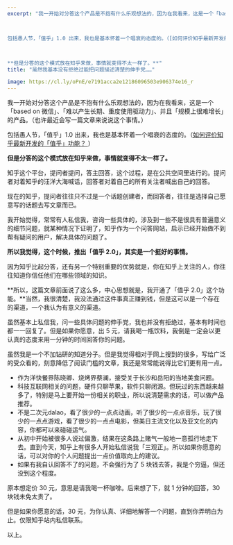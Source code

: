 ```yaml
---
excerpt: "我一开始对分答这个产品是不抱有什么乐观想法的，因为在我看来，这是一个「based on 微信」、「难以产生长期、重度使用驱动力」、并且「规模上很难增长」的产品。（也许最近会写一篇文章来说说这个事情。）



包括愚人节，「值乎」1.0 出来，我也是基本怀着一个唱衰的态度的。（[如何评价知乎最新开发的「值乎」功能？ ](https://zhihu.com/question/42001133/answer/93314868)）



**但是分答的这个模式放在知乎来做，事情就变得不太一样了。**"
title: "虽然我基本没有拒绝过能把问题描述清楚的伸手党……"

image: https://cl.ly/oPnE/e7191acca2e12186096503e906374e16_r
---
```



我一开始对分答这个产品是不抱有什么乐观想法的，因为在我看来，这是一个「based on 微信」、「难以产生长期、重度使用驱动力」、并且「规模上很难增长」的产品。（也许最近会写一篇文章来说说这个事情。）

包括愚人节，「值乎」1.0 出来，我也是基本怀着一个唱衰的态度的。（[如何评价知乎最新开发的「值乎」功能？ ](https://zhihu.com/question/42001133/answer/93314868)）

**但是分答的这个模式放在知乎来做，事情就变得不太一样了。**

知乎这个平台，提问者提问，答主回答，这个过程，是在公共空间里进行的。提问者对着知乎的汪洋大海喊话，回答者对着自己的所有关注者喊出自己的回答。

现在的知乎，提问者往往只不过是一个话题创建者，而回答者，往往是选择自己愿意写的话题去写文章而已。

我开始觉得，常常有人私信我，咨询一些具体的，涉及到一些不是很具有普遍意义的细节问题，就某种情况下证明了，知乎作为一个问答网站，启示已经开始做不到帮有疑问的用户，解决具体的问题了。

**所以我觉得，这个时候，推出「值乎 2.0」，其实是一个挺好的事情。**

因为知乎比起分答，还有另一个特别重要的优势就是，你在知乎上关注的人，你往往知道你信任他们在哪些领域的知识。

**所以，这篇文章前面说了这么多，中心思想就是，我开通了「值乎 2.0」这个功能。**当然，我很清楚，我没法通过这件事真正赚到钱，但是这可以是一个存在的渠道，一个我认为有意义的渠道。

虽然基本上私信我，问一些具体问题的伸手党，我也并没有拒绝过，基本有时间也都一一回复了。但是如果你愿意，出 5 元，请我喝一瓶饮料，我倒是一定会以更认真的态度来用一分钟的时间回答你的问题。

虽然我是一个不加钻研的知道分子。但是我觉得相对于网上搜到的很多，写给广泛的受众看的，刻意降低了阅读门槛的文章，我还是常常能说得比它们更有用一点。

  * 作为洋快餐界陈晓卿、烧烤界蔡澜，接受关于长沙和岳阳的当地美食问题。
  * 科技互联网相关的问题，硬件只聊苹果，软件只聊闭源。但玩过的东西越来越多了，特别是马上要开始一份相关的职业，所以说清楚需求的话，可以做产品推荐。
  * 不是二次元dalao，看了很少的一点点动画，听了很少的一点点音乐，玩了很少的一点点游戏，看了很少的一点点电影，但美日主流文化以及亚文化的内容，你都可以来碰碰运气。
  * 从初中开始被很多人说过偏激，结果在这条路上赌气一般地一意孤行地走下去。直到今天，知乎上有很多人开始私信说我「三观正」。所以如果你愿意的话，可以对你的个人问题提出一点价值取向上的建议。
  * 如果有我自认回答不了的问题，不会强行为了 5 块钱去答，我是个穷逼，但还没到这个程度。

原本想定价 30 元，意思是请我喝一杯咖啡。后来想了下，就 1 分钟的回答，30 块钱未免太贵了。

但是如果你愿意的话，30 元，为你认真、详细地解答一个问题，直到你弄明白为止。仅限知乎站内私信联系。

以上。